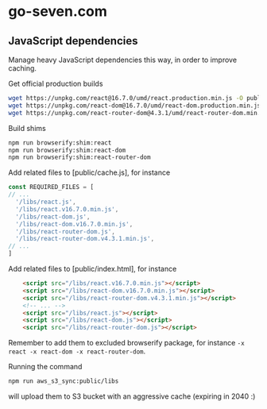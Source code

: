 # go-seven.com

## JavaScript dependencies

Manage heavy JavaScript dependencies this way, in order to improve caching.

Get official production builds

```bash
wget https://unpkg.com/react@16.7.0/umd/react.production.min.js -O public/libs/react.v16.7.0.min.js
wget https://unpkg.com/react-dom@16.7.0/umd/react-dom.production.min.js -O public/libs/react-dom.v16.7.0.min.js
wget https://unpkg.com/react-router-dom@4.3.1/umd/react-router-dom.min.js -O public/libs/react-router-dom.v4.3.1.min.js
```

Build shims

```bash
npm run browserify:shim:react
npm run browserify:shim:react-dom
npm run browserify:shim:react-router-dom
```

Add related files to [public/cache.js], for instance

```javascript
const REQUIRED_FILES = [
// ...
  '/libs/react.js',
  '/libs/react.v16.7.0.min.js',
  '/libs/react-dom.js',
  '/libs/react-dom.v16.7.0.min.js',
  '/libs/react-router-dom.js',
  '/libs/react-router-dom.v4.3.1.min.js',
// ...
]
```

Add related files to [public/index.html], for instance

```html
    <script src="/libs/react.v16.7.0.min.js"></script>
    <script src="/libs/react-dom.v16.7.0.min.js"></script>
    <script src="/libs/react-router-dom.v4.3.1.min.js"></script>
    <!-- ... -->
    <script src="/libs/react.js"></script>
    <script src="/libs/react-dom.js"></script>
    <script src="/libs/react-router-dom.js"></script>
```

Remember to add them to excluded browserify package, for instance `-x react -x react-dom -x react-router-dom`.

Running the command

```bash
npm run aws_s3_sync:public/libs
```

will upload them to S3 bucket with an aggressive cache (expiring in 2040 :)
